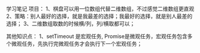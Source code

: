 学习笔记
项目：
1、棋盘可以用一位数组代替二维数组，不过感觉二维数组更直观
2、策略：别人最好的选择，就是我最差的选择；我最好的选择，就是别人最差的选择；
3、二维数组取数的时候横/列，列/横取都可以；

其他知识点：
1、setTimeout 是宏观任务, Promise是微观任务，宏观任务包含多个微观任务，先执行完微观任务才会执行下一个宏观任务；